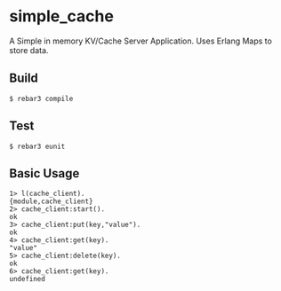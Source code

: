 simple_cache
=====

A Simple in memory KV/Cache Server Application. Uses Erlang Maps to store data.

Build
-----
    $ rebar3 compile

Test
----
    $ rebar3 eunit

Basic Usage
-----------

```
1> l(cache_client).
{module,cache_client}
2> cache_client:start().
ok
3> cache_client:put(key,"value").
ok
4> cache_client:get(key).
"value"
5> cache_client:delete(key).
ok
6> cache_client:get(key).   
undefined
```